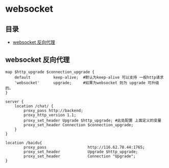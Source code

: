 # websocket

## 目录

-   [websocket 反向代理](#websocket-反向代理)

## websocket 反向代理

```nginx
map $http_upgrade $connection_upgrade { 
    default          keep-alive;  #默认为keep-alive 可以支持 一般http请求
    'websocket'      upgrade;     #如果为websocket 则为 upgrade 可升级的。
}

server {
    location /chat/ {
        proxy_pass http://backend;
        proxy_http_version 1.1;
        proxy_set_header Upgrade $http_upgrade; #此处配置 上面定义的变量
        proxy_set_header Connection $connection_upgrade;
    }
}
```

```nginx
location /baidu{
        proxy_pass                  http://116.62.78.44:1765;
        proxy_set_header            Upgrade $http_upgrade;
        proxy_set_header            Connection "Upgrade";
}
```
